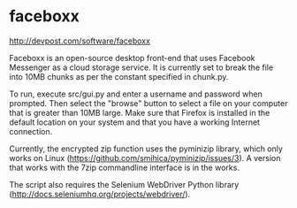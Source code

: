 # faceboxx

http://devpost.com/software/faceboxx

Faceboxx is an open-source desktop front-end that uses Facebook Messenger as a cloud storage service. It is currently set to break the file into 10MB chunks as per the constant specified in chunk.py.

To run, execute src/gui.py and enter a username and password when prompted. Then select the "browse" button to select a file on your computer that is greater than 10MB large. Make sure that Firefox is installed in the default location on your system and that you have a working Internet connection.

Currently, the encrypted zip function uses the pyminizip library, which only works on Linux (https://github.com/smihica/pyminizip/issues/3). A version that works with the 7zip commandline interface is in the works.

The script also requires the Selenium WebDriver Python library (http://docs.seleniumhq.org/projects/webdriver/).
